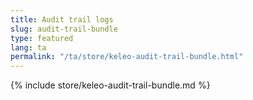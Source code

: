 ```yaml
---
title: Audit trail logs
slug: audit-trail-bundle
type: featured
lang: ta
permalink: "/ta/store/keleo-audit-trail-bundle.html"
---
```


{% include store/keleo-audit-trail-bundle.md %}
